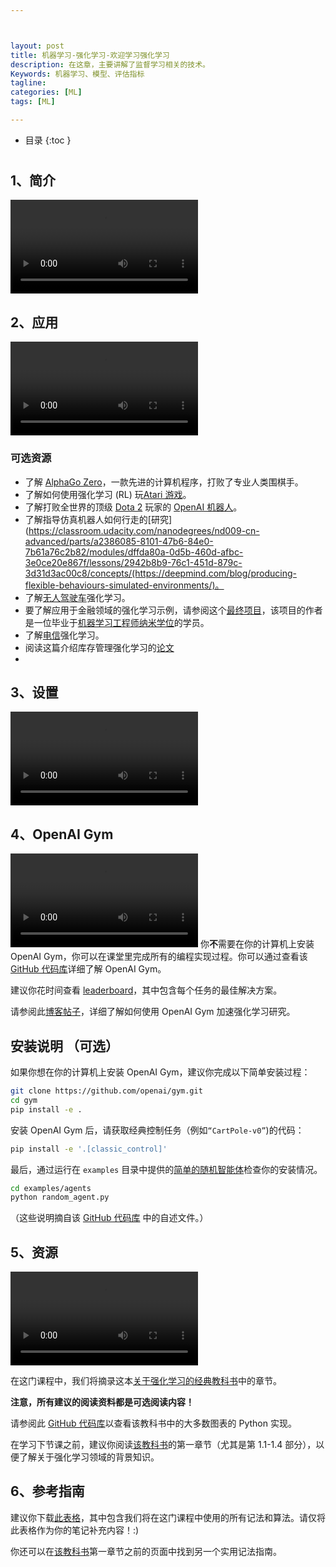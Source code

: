 ```yaml
---



layout: post
title: 机器学习-强化学习-欢迎学习强化学习
description: 在这章，主要讲解了监督学习相关的技术。
Keywords: 机器学习、模型、评估指标
tagline: 
categories: [ML]
tags: [ML]

---
```




* 目录
 {:toc  }
# 


## 1、简介

<video src="/Users/weixu/github/hetaodie.github.io/assets/media/uda-ml/qinghua/huanying/1-t.mp4"></video>
## 2、应用

<video src="/Users/weixu/github/hetaodie.github.io/assets/media/uda-ml/qinghua/huanying/2-t.mp4"></video>
### 可选资源

- 了解 [AlphaGo Zero](https://deepmind.com/blog/alphago-zero-learning-scratch/)，一款先进的计算机程序，打败了专业人类围棋手。
- 了解如何使用强化学习 (RL) 玩[Atari 游戏](https://deepmind.com/research/dqn/)。
- 了解打败全世界的顶级 [Dota 2](http://www.dota2.com/play/) 玩家的 [OpenAI 机器人](https://blog.openai.com/dota-2/)。
- 了解指导仿真机器人如何行走的[研究](https://classroom.udacity.com/nanodegrees/nd009-cn-advanced/parts/a2386085-8101-47b6-84e0-7b61a76c2b82/modules/dffda80a-0d5b-460d-afbc-3e0ce20e867f/lessons/2942b8b9-76c1-451d-879c-3d31d3ac00c8/concepts/(https://deepmind.com/blog/producing-flexible-behaviours-simulated-environments/)。
- 了解[无人驾驶车](http://selfdrivingcars.mit.edu/)强化学习。
- 要了解应用于金融领域的强化学习示例，请参阅这个[最终项目](https://github.com/ucaiado/QLearning_Trading)，该项目的作者是一位毕业于[机器学习工程师纳米学位](https://www.udacity.com/course/machine-learning-engineer-nanodegree--nd009)的学员。
- 了解[电信](https://papers.nips.cc/paper/1740-low-power-wireless-communication-via-reinforcement-learning.pdf)强化学习。
- 阅读这篇介绍库存管理强化学习的[论文](http://t.cn/RDfyEan)
- 



## 3、设置

<video src="/Users/weixu/github/hetaodie.github.io/assets/media/uda-ml/qinghua/huanying/3-t.mp4"></video>
## 4、OpenAI Gym

<video src="/Users/weixu/github/hetaodie.github.io/assets/media/uda-ml/qinghua/huanying/4-t.mp4"></video>
你**不**需要在你的计算机上安装 OpenAI Gym，你可以在课堂里完成所有的编程实现过程。你可以通过查看该 [GitHub 代码库](https://github.com/openai/gym.git)详细了解 OpenAI Gym。

建议你花时间查看 [leaderboard](https://github.com/openai/gym/wiki/Leaderboard)，其中包含每个任务的最佳解决方案。

请参阅此[博客帖子](https://blog.openai.com/openai-gym-beta/)，详细了解如何使用 OpenAI Gym 加速强化学习研究。



## 安装说明 （可选）



如果你想在你的计算机上安装 OpenAI Gym，建议你完成以下简单安装过程：

```bash
git clone https://github.com/openai/gym.git
cd gym
pip install -e .
```

安装 OpenAI Gym 后，请获取经典控制任务（例如`“CartPole-v0”`)的代码：

```bash
pip install -e '.[classic_control]'
```

最后，通过运行在 `examples` 目录中提供的[简单的随机智能体](https://github.com/openai/gym/blob/master/examples/agents/random_agent.py)检查你的安装情况。

```bash
cd examples/agents
python random_agent.py
```

（这些说明摘自该 [GitHub 代码库](https://github.com/openai/gym) 中的自述文件。）


## 5、资源

<video src="/Users/weixu/github/hetaodie.github.io/assets/media/uda-ml/qinghua/huanying/5-t.mp4"></video>

在这门课程中，我们将摘录这本[关于强化学习的经典教科书](https://s3.cn-north-1.amazonaws.com.cn/static-documents/nd101/MLND+documents/suttonbookdraft2018jan1.pdf)中的章节。

**注意，所有建议的阅读资料都是可选阅读内容！**

请参阅此 [GitHub 代码库](https://github.com/ShangtongZhang/reinforcement-learning-an-introduction)以查看该教科书中的大多数图表的 Python 实现。

在学习下节课之前，建议你阅读[该教科书](https://s3.cn-north-1.amazonaws.com.cn/static-documents/nd101/MLND+documents/suttonbookdraft2018jan1.pdf)的第一章节（尤其是第 1.1-1.4 部分），以便了解关于强化学习领域的背景知识。



## 6、参考指南



建议你下载[此表格](https://github.com/udacity/rl-cheatsheet/blob/master/cheatsheet.pdf)，其中包含我们将在这门课程中使用的所有记法和算法。请仅将此表格作为你的笔记补充内容！:)

你还可以在[该教科书](https://s3.cn-north-1.amazonaws.com.cn/static-documents/nd101/MLND+documents/suttonbookdraft2018jan1.pdf)第一章节之前的页面中找到另一个实用记法指南。